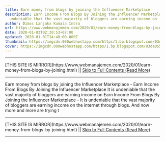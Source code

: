 ```yaml
---
title: Earn money from blogs by joining the Influencer Marketplace
description: Earn Income From Blogs By Joining the Influencer Marketplace It is
  undeniable that the vast majority of bloggers are earning income on
author: Dimas Lanjaka Kumala Indra
url: https://www.webmanajemen.com/2020/01/earn-money-from-blogs-by-joining.html
date: 2020-01-03T02:30:53+07:00
updated: 2020-01-01T14:48:00.000Z
thumbnail: https://imgcdn.000webhostapp.com/https/1.bp.blogspot.com/03da055f127dafc6ced3d4779f95687e.jpeg
cover: https://imgcdn.000webhostapp.com/https/1.bp.blogspot.com/03da055f127dafc6ced3d4779f95687e.jpeg
---
```


<hr/> [THIS SITE IS MIRROR](https://www.webmanajemen.com/2020/01/earn-money-from-blogs-by-joining.html) || <a href="https://www.webmanajemen.com/2020/01/earn-money-from-blogs-by-joining.html" rel="follow" class="button" id="read-more">Skip to Full Contents (Read More)</a> <hr/> Earn money from blogs by joining the Influencer Marketplace - Earn Income From Blogs By Joining the Influencer Marketplace It is undeniable that the vast majority of bloggers are earning income on Earn Income From Blogs By Joining the Influencer Marketplace - It is undeniable that the vast majority of bloggers are earning income on the internet through blogs.  And now more and more are trying t <hr/> [THIS SITE IS MIRROR](https://www.webmanajemen.com/2020/01/earn-money-from-blogs-by-joining.html) || <a href="https://www.webmanajemen.com/2020/01/earn-money-from-blogs-by-joining.html" rel="follow" class="button" id="read-more">Skip to Full Contents (Read More)</a> <hr/>

<script>
    if (location.host.includes('dimaslanjaka12')) {
      location.replace('https://www.webmanajemen.com/2020/01/earn-money-from-blogs-by-joining.html');
    }
  </script>